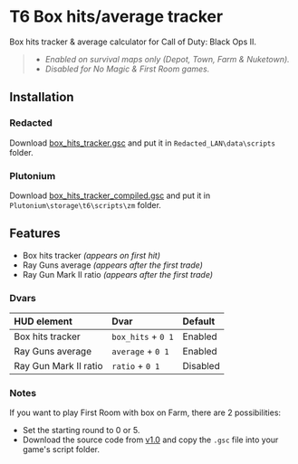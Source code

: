 # T6 Box hits/average tracker

Box hits tracker & average calculator for Call of Duty: Black Ops II.

> * *Enabled on survival maps only (Depot, Town, Farm & Nuketown).*
> * *Disabled for No Magic & First Room games.*

## Installation

### Redacted

Download [box_hits_tracker.gsc](https://github.com/SamRemix/box-hits-tracker/blob/main/box_hits_tracker.gsc) and put it in `Redacted_LAN\data\scripts` folder.

### Plutonium

Download [box_hits_tracker_compiled.gsc](https://github.com/SamRemix/box-hits-tracker/blob/main/box_hits_tracker_compiled.gsc) and put it in `Plutonium\storage\t6\scripts\zm` folder.

## Features

- Box hits tracker *(appears on first hit)*
- Ray Guns average *(appears after the first trade)*
- Ray Gun Mark II ratio *(appears after the first trade)*

### Dvars

| HUD element           | Dvar               | Default  |
| :-------------------- | :----------------- | :------- |
| Box hits tracker      | `box_hits` + `0 1` | Enabled  |
| Ray Guns average      | `average` + `0 1`  | Enabled  |
| Ray Gun Mark II ratio | `ratio` + `0 1`    | Disabled |

### Notes

If you want to play First Room with box on Farm, there are 2 possibilities:

- Set the starting round to 0 or 5.
- Download the source code from [v1.0](https://github.com/SamRemix/box-hits-tracker/releases/tag/v1.0) and copy the `.gsc` file into your game's script folder.